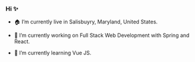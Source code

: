 ### Hi ✨ 

- 🏠 I’m currently live in Salisbuyry, Maryland, United States.

- 🔭 I’m currently working on Full Stack Web Development with Spring and React.

- 🌱 I’m currently learning Vue JS.

<!--
**barisbahadir/barisbahadir** is a ✨ _special_ ✨ repository because its `README.md` (this file) appears on your GitHub profile.

Here are some ideas to get you started:

- 🔭 I’m currently working on ...
- 🌱 I’m currently learning ...
- 👯 I’m looking to collaborate on ...
- 🤔 I’m looking for help with ...
- 💬 Ask me about ...
- 📫 How to reach me: ...
- 😄 Pronouns: ...
- ⚡ Fun fact: ...
-->
